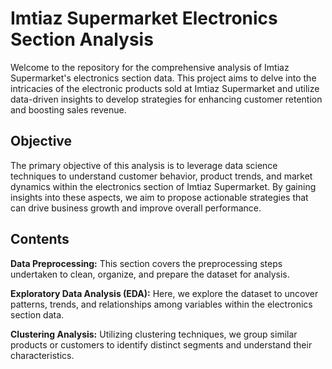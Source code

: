 # Imtiaz Supermarket Electronics Section Analysis
Welcome to the repository for the comprehensive analysis of Imtiaz Supermarket's electronics section data. This project aims to delve into the intricacies of the electronic products sold at Imtiaz Supermarket and utilize data-driven insights to develop strategies for enhancing customer retention and boosting sales revenue.

## Objective
The primary objective of this analysis is to leverage data science techniques to understand customer behavior, product trends, and market dynamics within the electronics section of Imtiaz Supermarket. By gaining insights into these aspects, we aim to propose actionable strategies that can drive business growth and improve overall performance.

## Contents
**Data Preprocessing:** This section covers the preprocessing steps undertaken to clean, organize, and prepare the dataset for analysis.

**Exploratory Data Analysis (EDA):** Here, we explore the dataset to uncover patterns, trends, and relationships among variables within the electronics section data.

**Clustering Analysis:** Utilizing clustering techniques, we group similar products or customers to identify distinct segments and understand their characteristics.
